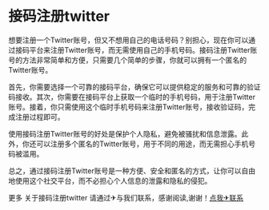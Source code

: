 # 接码注册twitter

想要注册一个Twitter账号，但又不想用自己的电话号码？别担心，现在你可以通过接码平台来注册Twitter账号，而无需使用自己的手机号码。接码注册Twitter账号的方法非常简单和方便，只需要几个简单的步骤，你就可以拥有一个匿名的Twitter账号。

首先，你需要选择一个可靠的接码平台，确保它可以提供稳定的服务和可靠的验证码接收。其次，你需要在接码平台上获取一个临时的手机号码，用于注册Twitter账号。接着，你只需使用这个临时手机号码来注册Twitter账号，接收验证码，完成注册过程即可。

使用接码注册Twitter账号的好处是保护个人隐私，避免被骚扰和信息泄露。此外，你还可以注册多个匿名的Twitter账号，用于不同的用途，而无需担心手机号码被滥用。

总之，通过接码注册Twitter账号是一种方便、安全和匿名的方式，让你可以自由地使用这个社交平台，而不必担心个人信息的泄露和隐私的侵犯。

更多 关于接码注册twitter 请通过✈与我们联系，感谢阅读,谢谢！[点我✈联系](https://a.k02.cc)